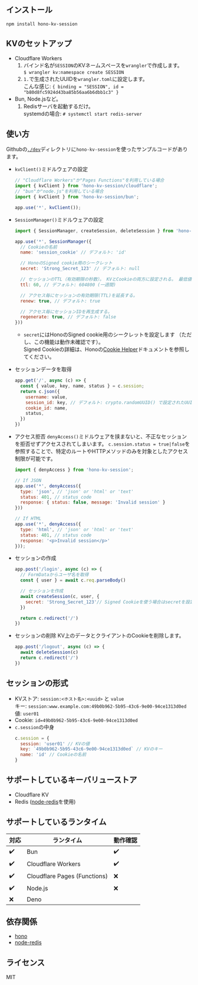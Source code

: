 ## インストール
```
npm install hono-kv-session
```

## KVのセットアップ
- Cloudflare Workers
  1. バインド名が`SESSION`のKVネームスペースを`wrangler`で作成します。  
     `$ wrangler kv:namespace create SESSION`
  2. `1.`で生成されたUUIDを`wrangler.toml`に設定します。  
     こんな感じ: `{ binding = "SESSION", id = "b80d8fc5924d43ba85b56aa6b6dbb1c3" }`
- Bun, Node.jsなど。
  1. Redisサーバを起動するだけ。  
     systemdの場合: `# systemctl start redis-server`

## 使い方
Githubの[`./dev`](./dev)ディレクトリに`hono-kv-session`を使ったサンプルコードがあります。

- `kvClient()`ミドルウェアの設定
   ```js
   // "Cloudflare Workers"か"Pages Functions"を利用している場合
   import { kvClient } from 'hono-kv-session/cloudflare';
   // "bun"か"node.js"を利用している場合
   import { kvClient } from 'hono-kv-session/bun';
   
   app.use('*', kvClient());
   ```

- `SessionManager()`ミドルウェアの設定
   ```js
   import { SessionManager, createSession, deleteSession } from 'hono-kv-session'
   
   app.use('*', SessionManager({
     // Cookieの名前
     name: 'session_cookie' // デフォルト: 'id'
   
     // HonoのSigned cookie用のシークレット
     secret: 'Strong_Secret_123' // デフォルト: null

     // セッションのTTL（有効期限の秒数）。 KVとCookieの両方に設定される。 最低値は60（下回る場合は60に設定）
     ttl: 60, // デフォルト: 604800 (一週間)

     // アクセス毎にセッションの有効期限(TTL)を延長する。
     renew: true, // デフォルト: true

     // アクセス毎にセッションIDを再生成する。
     regenerate: true, // デフォルト: false
   }))
   ```
   - `secret`にはHonoのSigned cookie用のシークレットを設定します （ただし、この機能は動作未確認です）。  
     Signed Cookieの詳細は、Honoの[Cookie Helper](https://hono.dev/helpers/cookie)ドキュメントを参照してください。

- セッションデータを取得
   ```js
   app.get('/', async (c) => {
     const { value, key, name, status } = c.session;
     return c.json({
       username: value,
       session_id: key, // デフォルト: crypto.randomUUID() で設定されたUUID
       cookie_id: name,
       status,
     })
   })
   ```

- アクセス拒否
  `denyAccess()`ミドルウェアを挟まないと、不正なセッションを拒否せずアクセスされてしまいます。
  `c.session.status = true|false`を参照することで、特定のルートやHTTPメソッドのみを対象としたアクセス制限が可能です。
  ```js
  import { denyAccess } from 'hono-kv-session';

  // If JSON
  app.use('*', denyAccess({
    type: 'json', // 'json' or 'html' or 'text'
    status: 401, // status code
    response: { status: false, message: 'Invalid session' }
  }))

  // If HTML
  app.use('*', denyAccess({
    type: 'html', // 'json' or 'html' or 'text'
    status: 401, // status code
    response: '<p>Invalid session</p>'
  }));
  ```

- セッションの作成
   ```js
   app.post('/login', async (c) => {
     // FormDataからユーザ名を取得
     const { user } = await c.req.parseBody()
   
     // セッションを作成
     await createSession(c, user, {
       secret: 'Strong_Secret_123'// Signed Cookieを使う場合はsecretを設定して
     })
   
     return c.redirect('/')
   })
   ```

<!-- - セッションの更新
   ```js
   app.get('/renew', async (c) => {
     const { value, key } = c.session;
   
     // セッションを更新
     await createSession(c, user, {
       session: key // 現在のセッションキーを指定すると、そのクッキーを更新できます
     })
     
     return c.redirect('/')
   })
   ``` -->

- セッションの削除
   KV上のデータとクライアントのCookieを削除します。
   ```js
   app.post('/logout', async (c) => {
     await deleteSession(c)
     return c.redirect('/')
   })
   ```

## セッションの形式
- KVストア: `session:<ホスト名>:<uuid>` と `value`  
  キー: `session:www.example.com:49b0b962-5b95-43c6-9e00-94ce1313d0ed`  
  値: `user01`  
- Cookie: `id=49b0b962-5b95-43c6-9e00-94ce1313d0ed`  
- `c.session`の中身  
  ```js
  c.session = {
    session: 'user01' // KVの値
    key: `49b0b962-5b95-43c6-9e00-94ce1313d0ed` // KVのキー
    name: 'id' // Cookieの名前
  }
  ```

## サポートしているキーバリューストア
- Cloudflare KV
- Redis ([node-redis](https://github.com/redis/node-redis)を使用)

## サポートしているランタイム
| 対応 | ランタイム | 動作確認 |
| --- | --- | --- |
| ✔️ | Bun | ✔️ |
| ✔️ | Cloudflare Workers | ✔️ |
| ✔️ | Cloudflare Pages (Functions) | ❌ |
| ✔️ | Node.js | ❌ |
| ❌ | Deno |  |

## 依存関係
- [hono](https://hono.dev/)
- [node-redis](https://github.com/redis/node-redis)

## ライセンス
MIT